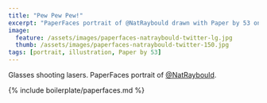 ```yaml
---
title: "Pew Pew Pew!"
excerpt: "PaperFaces portrait of @NatRaybould drawn with Paper by 53 on an iPad."
image: 
  feature: /assets/images/paperfaces-natraybould-twitter-lg.jpg
  thumb: /assets/images/paperfaces-natraybould-twitter-150.jpg
tags: [portrait, illustration, Paper by 53]
---
```


Glasses shooting lasers. PaperFaces portrait of [@NatRaybould](http://twitter.com/NatRaybould).

{% include boilerplate/paperfaces.md %}